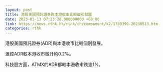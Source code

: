```yaml
---
layout: post
title: 港股美國預託證券與本港收市比較個別發展
date: 2023-05-13 07:23:28.000000000 +08:00
link: https://news.rthk.hk/rthk/ch/component/k2/1700399-20230513.htm
categories: rthk
---
```


港股美國預託證券(ADR)與本港收市比較個別發展。

滙控ADR較本港收市微升約0.2%。

科技股方面，ATMX的ADR都較本港收市跌逾1%。
